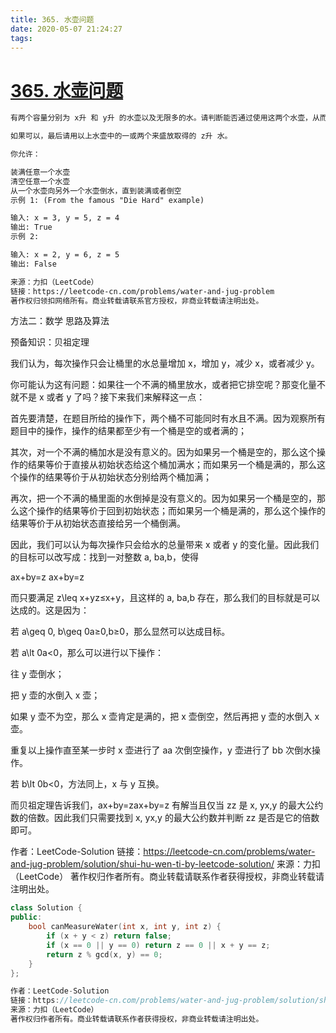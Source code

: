 ```yaml
---
title: 365. 水壶问题
date: 2020-05-07 21:24:27
tags:
---
```

# [365. 水壶问题](https://leetcode-cn.com/problems/water-and-jug-problem/)

```markdown
有两个容量分别为 x升 和 y升 的水壶以及无限多的水。请判断能否通过使用这两个水壶，从而可以得到恰好 z升 的水？

如果可以，最后请用以上水壶中的一或两个来盛放取得的 z升 水。

你允许：

装满任意一个水壶
清空任意一个水壶
从一个水壶向另外一个水壶倒水，直到装满或者倒空
示例 1: (From the famous "Die Hard" example)

输入: x = 3, y = 5, z = 4
输出: True
示例 2:

输入: x = 2, y = 6, z = 5
输出: False

来源：力扣（LeetCode）
链接：https://leetcode-cn.com/problems/water-and-jug-problem
著作权归领扣网络所有。商业转载请联系官方授权，非商业转载请注明出处。
```



方法二：数学
思路及算法

预备知识：贝祖定理

我们认为，每次操作只会让桶里的水总量增加 x，增加 y，减少 x，或者减少 y。

你可能认为这有问题：如果往一个不满的桶里放水，或者把它排空呢？那变化量不就不是 x 或者 y 了吗？接下来我们来解释这一点：

首先要清楚，在题目所给的操作下，两个桶不可能同时有水且不满。因为观察所有题目中的操作，操作的结果都至少有一个桶是空的或者满的；

其次，对一个不满的桶加水是没有意义的。因为如果另一个桶是空的，那么这个操作的结果等价于直接从初始状态给这个桶加满水；而如果另一个桶是满的，那么这个操作的结果等价于从初始状态分别给两个桶加满；

再次，把一个不满的桶里面的水倒掉是没有意义的。因为如果另一个桶是空的，那么这个操作的结果等价于回到初始状态；而如果另一个桶是满的，那么这个操作的结果等价于从初始状态直接给另一个桶倒满。

因此，我们可以认为每次操作只会给水的总量带来 x 或者 y 的变化量。因此我们的目标可以改写成：找到一对整数 a, ba,b，使得

ax+by=z
ax+by=z

而只要满足 z\leq x+yz≤x+y，且这样的 a, ba,b 存在，那么我们的目标就是可以达成的。这是因为：

若 a\geq 0, b\geq 0a≥0,b≥0，那么显然可以达成目标。

若 a\lt 0a<0，那么可以进行以下操作：

往 y 壶倒水；

把 y 壶的水倒入 x 壶；

如果 y 壶不为空，那么 x 壶肯定是满的，把 x 壶倒空，然后再把 y 壶的水倒入 x 壶。

重复以上操作直至某一步时 x 壶进行了 aa 次倒空操作，y 壶进行了 bb 次倒水操作。

若 b\lt 0b<0，方法同上，x 与 y 互换。

而贝祖定理告诉我们，ax+by=zax+by=z 有解当且仅当 zz 是 x, yx,y 的最大公约数的倍数。因此我们只需要找到 x, yx,y 的最大公约数并判断 zz 是否是它的倍数即可。

作者：LeetCode-Solution
链接：https://leetcode-cn.com/problems/water-and-jug-problem/solution/shui-hu-wen-ti-by-leetcode-solution/
来源：力扣（LeetCode）
著作权归作者所有。商业转载请联系作者获得授权，非商业转载请注明出处。



```c++
class Solution {
public:
    bool canMeasureWater(int x, int y, int z) {
        if (x + y < z) return false;
        if (x == 0 || y == 0) return z == 0 || x + y == z;
        return z % gcd(x, y) == 0;
    }
};

作者：LeetCode-Solution
链接：https://leetcode-cn.com/problems/water-and-jug-problem/solution/shui-hu-wen-ti-by-leetcode-solution/
来源：力扣（LeetCode）
著作权归作者所有。商业转载请联系作者获得授权，非商业转载请注明出处。
```

